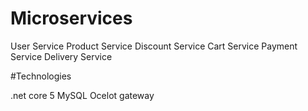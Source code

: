 # Microservices

User Service
Product Service
Discount Service
Cart Service
Payment Service
Delivery Service

#Technologies

.net core 5
MySQL
Ocelot gateway
